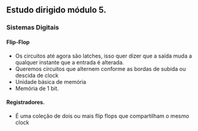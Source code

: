 ## Estudo dirigido módulo 5.

### Sistemas Digitais

#### Flip-Flop
- Os circuitos até agora são latches, isso quer dizer que a saída muda a qualquer instante que a entrada é alterada.
- Queremos circuitos que alternem conforme as bordas de subida ou descida de clock
- Unidade básica de memória
- Memória de 1 bit.

#### Registradores.
- É uma coleção de dois ou mais flip flops que compartilham o mesmo clock

